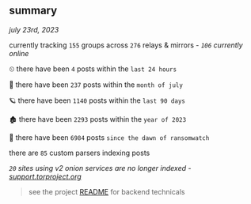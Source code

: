 
## summary
_july 23rd, 2023_

currently tracking `155` groups across `276` relays & mirrors - _`106` currently online_

⏲ there have been `4` posts within the `last 24 hours`

🦈 there have been `237` posts within the `month of july`

🪐 there have been `1140` posts within the `last 90 days`

🏚 there have been `2293` posts within the `year of 2023`

🦕 there have been `6984` posts `since the dawn of ransomwatch`

there are `85` custom parsers indexing posts

_`20` sites using v2 onion services are no longer indexed - [support.torproject.org](https://support.torproject.org/onionservices/v2-deprecation/)_

> see the project [README](https://github.com/joshhighet/ransomwatch#ransomwatch--) for backend technicals
